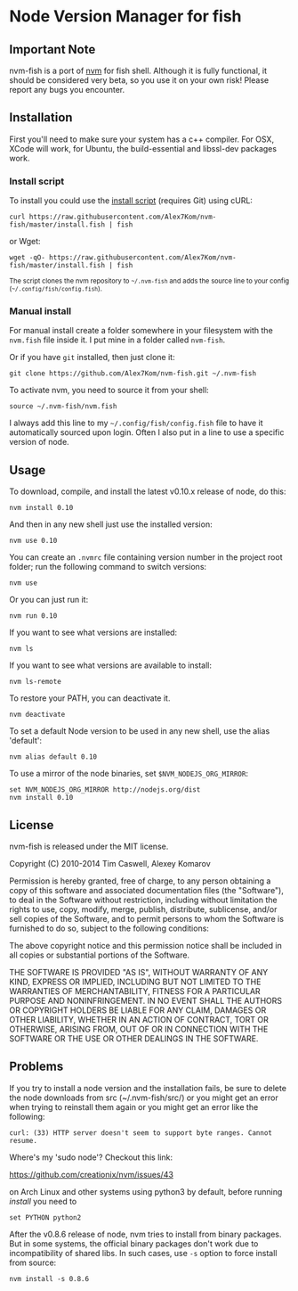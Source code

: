 # Node Version Manager for fish

## Important Note

nvm-fish is a port of [nvm](https://github.com/creationix/nvm) for fish shell.
Although it is fully functional, it should be considered very beta, so you use it on your own risk!
Please report any bugs you encounter.

## Installation

First you'll need to make sure your system has a c++ compiler.  For OSX, XCode will work, for Ubuntu, the build-essential and libssl-dev packages work.

### Install script

To install you could use the [install script](https://github.com/Alex7Kom/nvm-fish/blob/master/install.fish) (requires Git) using cURL:

    curl https://raw.githubusercontent.com/Alex7Kom/nvm-fish/master/install.fish | fish

or Wget:

    wget -qO- https://raw.githubusercontent.com/Alex7Kom/nvm-fish/master/install.fish | fish

<sub>The script clones the nvm repository to `~/.nvm-fish` and adds the source line to your config (`~/.config/fish/config.fish`).</sub>


### Manual install

For manual install create a folder somewhere in your filesystem with the `nvm.fish` file inside it.  I put mine in a folder called `nvm-fish`.

Or if you have `git` installed, then just clone it:

    git clone https://github.com/Alex7Kom/nvm-fish.git ~/.nvm-fish

To activate nvm, you need to source it from your shell:

    source ~/.nvm-fish/nvm.fish

I always add this line to my `~/.config/fish/config.fish` file to have it automatically sourced upon login.
Often I also put in a line to use a specific version of node.

## Usage

To download, compile, and install the latest v0.10.x release of node, do this:

    nvm install 0.10

And then in any new shell just use the installed version:

    nvm use 0.10

You can create an `.nvmrc` file containing version number in the project root folder; run the following command to switch versions:

    nvm use

Or you can just run it:

    nvm run 0.10

If you want to see what versions are installed:

    nvm ls

If you want to see what versions are available to install:

    nvm ls-remote

To restore your PATH, you can deactivate it.

    nvm deactivate

To set a default Node version to be used in any new shell, use the alias 'default':

    nvm alias default 0.10

To use a mirror of the node binaries, set `$NVM_NODEJS_ORG_MIRROR`:

    set NVM_NODEJS_ORG_MIRROR http://nodejs.org/dist
    nvm install 0.10

## License

nvm-fish is released under the MIT license.


Copyright (C) 2010-2014 Tim Caswell, Alexey Komarov

Permission is hereby granted, free of charge, to any person obtaining a copy of this software and associated documentation files (the "Software"), to deal in the Software without restriction, including without limitation the rights to use, copy, modify, merge, publish, distribute, sublicense, and/or sell copies of the Software, and to permit persons to whom the Software is furnished to do so, subject to the following conditions:

The above copyright notice and this permission notice shall be included in all copies or substantial portions of the Software.

THE SOFTWARE IS PROVIDED "AS IS", WITHOUT WARRANTY OF ANY KIND, EXPRESS OR IMPLIED, INCLUDING BUT NOT LIMITED TO THE WARRANTIES OF MERCHANTABILITY, FITNESS FOR A PARTICULAR PURPOSE AND NONINFRINGEMENT. IN NO EVENT SHALL THE AUTHORS OR COPYRIGHT HOLDERS BE LIABLE FOR ANY CLAIM, DAMAGES OR OTHER LIABILITY, WHETHER IN AN ACTION OF CONTRACT, TORT OR OTHERWISE, ARISING FROM, OUT OF OR IN CONNECTION WITH THE SOFTWARE OR THE USE OR OTHER DEALINGS IN THE SOFTWARE.

## Problems

If you try to install a node version and the installation fails, be sure to delete the node downloads from src (~/.nvm-fish/src/) or you might get an error when trying to reinstall them again or you might get an error like the following:

    curl: (33) HTTP server doesn't seem to support byte ranges. Cannot resume.

Where's my 'sudo node'? Checkout this link:

https://github.com/creationix/nvm/issues/43

on Arch Linux and other systems using python3 by default, before running *install* you need to

    set PYTHON python2

After the v0.8.6 release of node, nvm tries to install from binary packages. But in some systems, the official binary packages don't work due to incompatibility of shared libs. In such cases, use `-s` option to force install from source:

    nvm install -s 0.8.6


